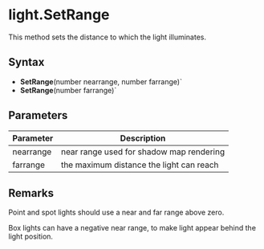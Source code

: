 # light.SetRange

This method sets the distance to which the light illuminates.

## Syntax

- **SetRange**(number nearrange, number farrange)`
- **SetRange**(number farrange)`

## Parameters

| Parameter | Description |
|---|---|
| nearrange | near range used for shadow map rendering |
| farrange | the maximum distance the light can reach |

## Remarks

Point and spot lights should use a near and far range above zero.

Box lights can have a negative near range, to make light appear behind the light position.
